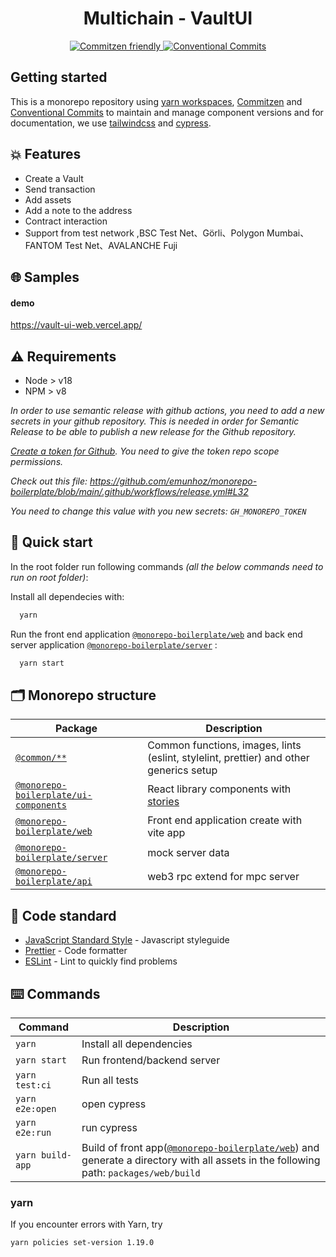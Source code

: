 <h1 align="center">Multichain - VaultUI</h1>

<p align="center">
  <a href="http://commitizen.github.io/cz-cli/">
	  <img src="https://img.shields.io/badge/commitizen-friendly-brightgreen.svg" alt="Commitzen friendly" />
  </a>
  <a href="https://conventionalcommits.org">
	  <img src="https://img.shields.io/badge/Conventional%20Commits-1.0.0-yellow.svg" alt="Conventional Commits" />
  </a>
</p>

## Getting started

This is a monorepo repository using [yarn workspaces](https://classic.yarnpkg.com/lang/en/docs/workspaces/), [Commitzen](http://commitizen.github.io/cz-cli/) and [Conventional Commits](https://conventionalcommits.org) to maintain and manage component versions and for documentation, we use [tailwindcss](https://tailwindcss.com/)
and [cypress](https://www.cypress.io/).

## 💥 Features

- Create a Vault
- Send transaction
- Add assets
- Add a note to the address
- Contract interaction
- Support from test network ,BSC Test Net、Görli、Polygon Mumbai、FANTOM Test Net、AVALANCHE Fuji

## 🌐 Samples

#### demo
 https://vault-ui-web.vercel.app/



## ⚠️ Requirements

- Node > v18
- NPM > v8

_In order to use semantic release with github actions, you need to add a new secrets in your github repository. This is needed in order for Semantic Release to be able to publish a new release for the Github repository._

_[Create a token for Github](https://help.github.com/en/github/authenticating-to-github/creating-a-personal-access-token-for-the-command-line). You need to give the token repo scope permissions._

_Check out this file: https://github.com/emunhoz/monorepo-boilerplate/blob/main/.github/workflows/release.yml#L32_

_You need to change this value with you new secrets: `GH_MONOREPO_TOKEN`_

## 🚀 Quick start

In the root folder run following commands _(all the below commands need to run on root folder)_:

Install all dependecies with:

```bash
  yarn
```

Run the front end application [`@monorepo-boilerplate/web`](./packages/web) and back end server application [`@monorepo-boilerplate/server`](./packages/server) :

```bash
  yarn start
```


## 🗂 Monorepo structure

| Package                                               | Description                                                                            |
| ----------------------------------------------------- | -------------------------------------------------------------------------------------- 
| [`@common/**`](./packages/commons)                    | Common functions, images, lints (eslint, stylelint, prettier) and other generics setup |
| [`@monorepo-boilerplate/ui-components`](./packages/ui-components) | React library components with [stories](https://storybook.js.org/)                     |
| [`@monorepo-boilerplate/web`](./packages/web)                    | Front end application create with vite app                                     |
| [`@monorepo-boilerplate/server`](./packages/server)                    | mock server data                                       |
| [`@monorepo-boilerplate/api`](./packages/api)                    | web3 rpc extend  for mpc server                                       |

## 🚨 Code standard

- [JavaScript Standard Style](https://standardjs.com/) - Javascript styleguide
- [Prettier](https://prettier.io/) - Code formatter
- [ESLint](https://eslint.org/) - Lint to quickly find problems


## ⌨️ Commands

| Command                 | Description                                                                                                                                                                               |
| ----------------------- | ----------------------------------------------------------------------------------------------------------------------------------------------------------------------------------------- |
| `yarn`                  | Install all dependencies                                                                                                                                                                  |
| `yarn start`            | Run frontend/backend server                                                                                                                                                                          |
| `yarn test:ci`          | Run all tests                                                                                                                                                                             |
| `yarn e2e:open`        | open cypress                                                                                                |
| `yarn e2e:run`     | run cypress                                                                                                                                                              |                                                                            |
| `yarn build-app`        | Build of front app([`@monorepo-boilerplate/web`](./packages/web)) and generate a directory with all assets in the following path: `packages/web/build`                                                |


### yarn
If you encounter errors with Yarn, try
```
yarn policies set-version 1.19.0
```
